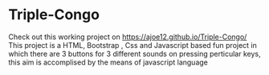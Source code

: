 # Triple-Congo
Check out this working project on  https://ajoe12.github.io/Triple-Congo/
This project is a HTML, Bootstrap , Css and Javascript based fun project in which there are 3 buttons for 3 different sounds on pressing perticular keys, this aim is accomplised by the means of javascript language
